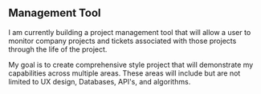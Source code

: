 ## Management Tool

I am currently building a project management tool that will allow a user to monitor company projects and tickets associated with those projects through
the life of the project.

My goal is to create comprehensive style project that will demonstrate my capabilities across multiple areas. These areas will include but are not limited
to UX design, Databases, API's, and algorithms. 
